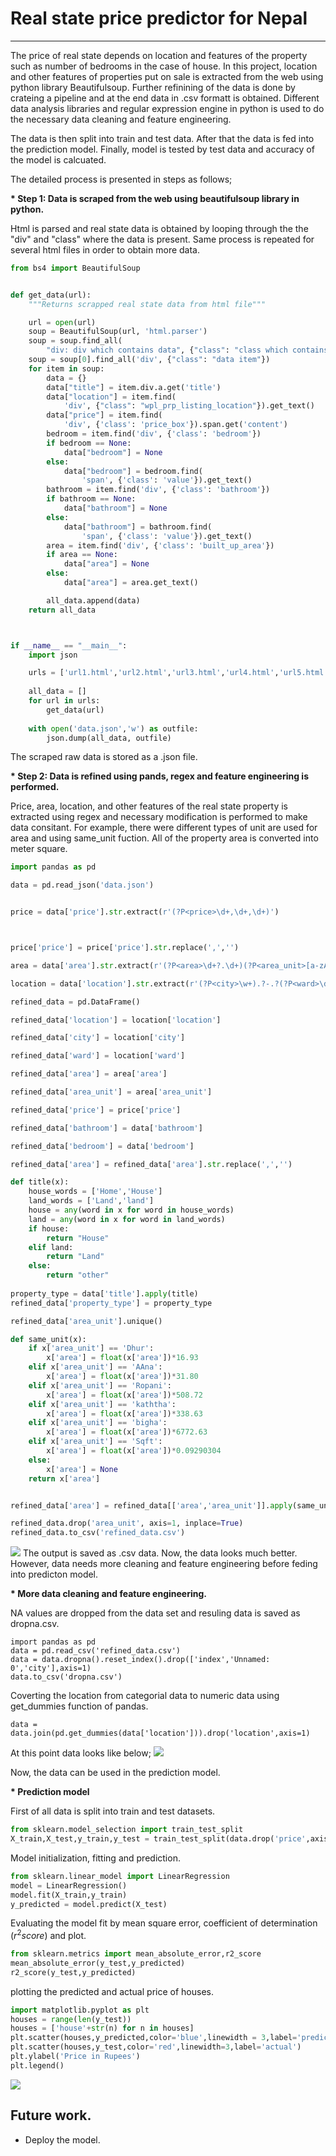 # Real state price predictor for Nepal 
<hr>

The price of real state depends on location and features of the property such as number of bedrooms in the case of house. In this project, location and other features of properties put on sale is extracted from the web using python library Beautifulsoup. Further refinining of the data is done by crateing a pipeline and at the end data in .csv formatt is obtained. Different data analysis libraries and regular expression engine in python is used to do the necessary data cleaning and feature engineering. 

The data is then split into train and test data. After that the data is fed into the prediction model. Finally, model is tested by test data and accuracy of the model is calcuated.

The detailed process is presented in steps as follows;

<b>* Step 1: Data is scraped from the web using beautifulsoup library in python. </b>

Html is parsed and real state data is obtained by looping through the the "div" and "class" where the data is present. Same process is repeated for several html files in order to obtain more data.

```python
from bs4 import BeautifulSoup


def get_data(url):
    """Returns scrapped real state data from html file"""

    url = open(url)
    soup = BeautifulSoup(url, 'html.parser')
    soup = soup.find_all(
        "div: div which contains data", {"class": "class which contains data"})
    soup = soup[0].find_all('div', {"class": "data item"})
    for item in soup:
        data = {}
        data["title"] = item.div.a.get('title')
        data["location"] = item.find(
            'div', {"class": "wpl_prp_listing_location"}).get_text()
        data["price"] = item.find(
            'div', {'class': 'price_box'}).span.get('content')
        bedroom = item.find('div', {'class': 'bedroom'})
        if bedroom == None:
            data["bedroom"] = None
        else:
            data["bedroom"] = bedroom.find(
                'span', {'class': 'value'}).get_text()
        bathroom = item.find('div', {'class': 'bathroom'})
        if bathroom == None:
            data["bathroom"] = None
        else:
            data["bathroom"] = bathroom.find(
                'span', {'class': 'value'}).get_text()
        area = item.find('div', {'class': 'built_up_area'})
        if area == None:
            data["area"] = None
        else:
            data["area"] = area.get_text()

        all_data.append(data)
    return all_data



if __name__ == "__main__":
    import json

    urls = ['url1.html','url2.html','url3.html','url4.html','url5.html','url6.html','url7.html',...............]
    
    all_data = []
    for url in urls:
        get_data(url)
    
    with open('data.json','w') as outfile:
        json.dump(all_data, outfile)

```
  The scraped raw data is stored as a .json file.

  <b> * Step 2: Data is refined using pands, regex and feature engineering is performed.</b>

Price, area, location, and other features of the real state property is extracted using regex and necessary modification is performed to make data consitant. For example, there were different types of unit are used for area and using same_unit fuction. All of the property area is converted into meter square.

```python
import pandas as pd 

data = pd.read_json('data.json')


price = data['price'].str.extract(r'(?P<price>\d+,\d+,\d+)')



price['price'] = price['price'].str.replace(',','')

area = data['area'].str.extract(r'(?P<area>\d+?.\d+)(?P<area_unit>[a-zA-Z]+)')

location = data['location'].str.extract(r'(?P<city>\w+).?-.?(?P<ward>\d+),.(?P<location>\w+)')

refined_data = pd.DataFrame()

refined_data['location'] = location['location']

refined_data['city'] = location['city']

refined_data['ward'] = location['ward']

refined_data['area'] = area['area']

refined_data['area_unit'] = area['area_unit']

refined_data['price'] = price['price']

refined_data['bathroom'] = data['bathroom']

refined_data['bedroom'] = data['bedroom']

refined_data['area'] = refined_data['area'].str.replace(',','')

def title(x):
    house_words = ['Home','House']
    land_words = ['Land','land']
    house = any(word in x for word in house_words)
    land = any(word in x for word in land_words)
    if house:
        return "House"
    elif land:
        return "Land"
    else:
        return "other"
 
property_type = data['title'].apply(title)
refined_data['property_type'] = property_type

refined_data['area_unit'].unique()

def same_unit(x):
    if x['area_unit'] == 'Dhur':
        x['area'] = float(x['area'])*16.93
    elif x['area_unit'] == 'AAna':
        x['area'] = float(x['area'])*31.80
    elif x['area_unit'] == 'Ropani':
        x['area'] = float(x['area'])*508.72
    elif x['area_unit'] == 'kaththa':
        x['area'] = float(x['area'])*338.63
    elif x['area_unit'] == 'bigha':
        x['area'] = float(x['area'])*6772.63
    elif x['area_unit'] == 'Sqft':
        x['area'] = float(x['area'])*0.09290304
    else:
        x['area'] = None
    return x['area']


refined_data['area'] = refined_data[['area','area_unit']].apply(same_unit,axis=1)

refined_data.drop('area_unit', axis=1, inplace=True)
refined_data.to_csv('refined_data.csv')
```
![](rea_state_csv.png)
The output is saved as .csv data. Now, the data looks much better. However, data needs more cleaning and feature engineering before feding into predicton model.


<b> * More data cleaning and feature engineering.</b>

NA values are dropped from the data set and resuling data is saved as dropna.csv.

```
import pandas as pd
data = pd.read_csv('refined_data.csv')
data = data.dropna().reset_index().drop(['index','Unnamed: 0','city'],axis=1)
data.to_csv('dropna.csv')
```
Coverting the location from categorial data to numeric data using get_dummies function of pandas.

```
data = data.join(pd.get_dummies(data['location'])).drop('location',axis=1)
```
At this point data looks like below;
![](dataforprediction.png)

Now, the data can be used in the prediction model.

<b>* Prediction model</b>

First of all data is split into train and test datasets.

```python
from sklearn.model_selection import train_test_split
X_train,X_test,y_train,y_test = train_test_split(data.drop('price',axis=1),data['price'],test_size=0.1)
```
Model initialization, fitting and prediction.

```python
from sklearn.linear_model import LinearRegression
model = LinearRegression()
model.fit(X_train,y_train)
y_predicted = model.predict(X_test)
```

Evaluating the model fit by mean square error, coefficient of determination ($r^2 score$) and plot.

```python
from sklearn.metrics import mean_absolute_error,r2_score
mean_absolute_error(y_test,y_predicted)
r2_score(y_test,y_predicted)
```
plotting the predicted and actual price of houses.

```python
import matplotlib.pyplot as plt
houses = range(len(y_test))
houses = ['house'+str(n) for n in houses]
plt.scatter(houses,y_predicted,color='blue',linewidth = 3,label='predicted')
plt.scatter(houses,y_test,color='red',linewidth=3,label='actual')
plt.ylabel('Price in Rupees')
plt.legend()
```
![](prediction.png)

## Future work.
* Deploy the model.
